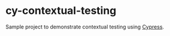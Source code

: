 # cy-contextual-testing

Sample project to demonstrate contextual testing using [Cypress](https://cypress.io).
